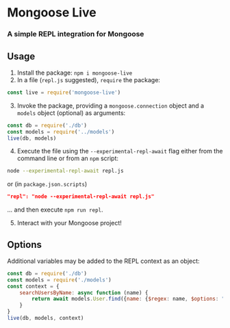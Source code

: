 # Mongoose Live

### A simple REPL integration for Mongoose

## Usage

1. Install the package: `npm i mongoose-live`
2. In a file (`repl.js` suggested), `require` the package: 
```js
const live = require('mongoose-live')
```
3. Invoke the package, providing a `mongoose.connection` object and a `models` object (optional) as arguments:
```js
const db = require('./db')
const models = require('../models')
live(db, models)
```
4. Execute the file using the `--experimental-repl-await` flag either from the command line or from an `npm` script:
```bash
node --experimental-repl-await repl.js
```
or (in `package.json.scripts`)
```json
"repl": "node --experimental-repl-await repl.js"
```
... and then execute `npm run repl`.

5. Interact with your Mongoose project!

## Options
Additional variables may be added to the REPL context as an object:
```js
const db = require('./db')
const models = require('./models')
const context = {
    searchUsersByName: async function (name) {
        return await models.User.find({name: {$regex: name, $options: "i"}})
    }
}
live(db, models, context)
```